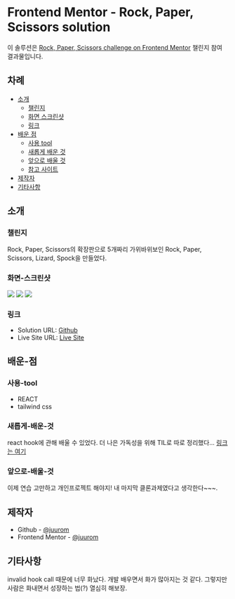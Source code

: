 # Frontend Mentor - Rock, Paper, Scissors solution

이 솔루션은 [Rock, Paper, Scissors challenge on Frontend Mentor](https://www.frontendmentor.io/challenges/rock-paper-scissors-game-pTgwgvgH) 챌린지 참여 결과물입니다.

## 차례

- [소개](#소개)
  - [챌린지](#챌린지)
  - [화면 스크린샷](#화면-스크린샷)
  - [링크](#링크)
- [배운 점](#배운-점)
  - [사용 tool](#사용-tool)
  - [새롭게 배운 것](#새롭게-배운-것)
  - [앞으로 배울 것](#앞으로-배울-것)
  - [참고 사이트](#참고-사이트)
- [제작자](#제작자)
- [기타사항](#기타사항)

## 소개

### 챌린지

Rock, Paper, Scissors의 확장판으로
5개짜리 가위바위보인
Rock, Paper, Scissors, Lizard, Spock을 만들었다.

### 화면-스크린샷

![](./screenshot1.png)
![](./screenshot2.png)
![](./screenshot3.png)



### 링크

- Solution URL: [Github](https://github.com/juurom/RPS___frontendMentor/)
- Live Site URL: [Live Site](https://juurom.github.io/RPS___frontendMentor/)

## 배운-점

### 사용-tool

- REACT
- tailwind css

### 새롭게-배운-것

react hook에 관해 배울 수 있었다.
더 나은 가독성을 위해 TIL로 따로 정리했다...
[링크는 여기](https://velog.io/@juurom/TIL-useEffect-invalid-hook-call)


### 앞으로-배울-것

이제 연습 고만하고 개인프로젝트 해야지!
내 마지막 클론과제였다고 생각한다~~~.

## 제작자

- Github - [@juurom](https://github.com/juurom/)
- Frontend Mentor - [@juurom](https://www.frontendmentor.io/profile/juurom)

## 기타사항
invalid hook call 때문에 너무 화났다.
개발 배우면서 화가 많아지는 것 같다.
그렇지만 사람은 화내면서 성장하는 법(?)
열심히 해보장.